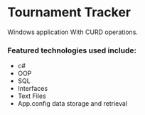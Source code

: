 # Tournament Tracker

Windows application With CURD operations.

### Featured technologies used include:
- c#
- OOP
- SQL
- Interfaces
- Text Files
- App.config data storage and retrieval


